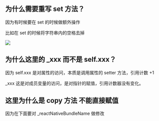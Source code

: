 ## 为什么需要重写 set 方法？

因为有时候要在 set 的时候做额外操作

比如在 set 的时候将字符串内的空格去掉

![](https://tva1.sinaimg.cn/large/008i3skNgy1gts5dl2imrj61ci0eqtbv02.jpg)

## 为什么这里的 _xxx 而不是 self.xxx？

因为 self.xxx 是对属性的访问，本质是调用属性的 setter 方法，引用计数 +1

_xxx 这是对成员变量的访问，是对指针的赋值，引用计数器没有变化。

## 这里为什么是 copy 方法 不能直接赋值

因为在下面要对 _reactNativeBundleName 做修改


